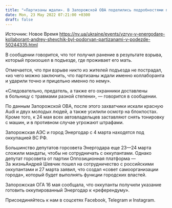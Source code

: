 ```yaml
---
title: "«Партизаны ждали». В Запорожской ОВА поделились подробностями подрыва назначенного россиянами «мэра» Энергодара"
date: Mon, 23 May 2022 07:21:00 +0300
draft: false
---
```

Источник: Новое Время https://nv.ua/ukraine/events/vzryv-v-energodare-kollaborant-andrey-shevchik-byl-podorvan-partizanami-v-podezde-50244335.html


 В сообщении говорится, что тот получил ранение в результате взрыва, который произошел в подъезде, где проживает его мать.

Отмечается, что при взрыве никто из жителей подъезда не пострадал, «из чего можно заключить, что партизаны ждали именно коллаборанта и ударили точно и прицельно именно по нему».

«Следовательно, предатель, а также его охранники доставлены в больницу с травмами разной степени», — говорится в сообщении.

По данным Запорожской ОВА, после этого захватчики искали красную Audi и двух молодых людей, а также усилили осмотр на блокпостах. Кроме того, к 24 мая всех автовладельцев заставляют снять тонировку с машин, и в противном случае угрожают штрафами.

Запорожская АЭС и город Энергодар с 4 марта находятся под оккупацией ВС РФ.

Большинство депутатов горсовета Энергодара еще 23—24 марта сложили мандаты, чтобы не сотрудничать с оккупантами. Однако депутат горсовета от партии Оппозиционная платформа — За жизньАндрей Шевчик пошел на сотрудничество с российскими оккупантами и 27 марта заявил, что создал «совет самоорганизации города», который будет выполнять функции городских властей.

Запорожская ОГА 16 мая сообщала, что оккупанты получили указание готовить оккупированный Энергодар к «референдуму».

Присоединяйтесь к нам в соцсетях Facebook, Telegram и Instagram.
